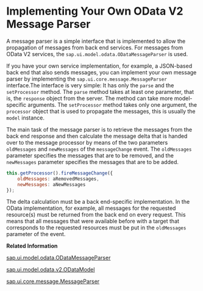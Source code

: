 <!-- loio2e532e6288854e5897a819a2ab6cc910 -->

# Implementing Your Own OData V2 Message Parser

A message parser is a simple interface that is implemented to allow the propagation of messages from back end services. For messages from OData V2 services, the `sap.ui.model.odata.ODataMessageParser` is used.

If you have your own service implementation, for example, a JSON-based back end that also sends messages, you can implement your own message parser by implementing the `sap.ui.core.message.MessageParser` interface.The interface is very simple: It has only the `parse` and the `setProcessor` method. The `parse` method takes at least one parameter, that is, the `response` object from the server. The method can take more model-specific arguments. The `setProcessor` method takes only one argument, the `processor` object that is used to propagate the messages, this is usually the `model` instance.

The main task of the message parser is to retrieve the messages from the back end response and then calculate the message delta that is handed over to the message processor by means of the two parameters `oldMessages` and `newMessages` of the `messageChange` event. The `oldMessages` parameter specifies the messages that are to be removed, and the `newMessages` parameter specifies the messages that are to be added.

```js
this.getProcessor().fireMessageChange({
    oldMessages: aRemovedMessages,
    newMessages: aNewMessages
});
```

The delta calculation must be a back end-specific implementation. In the OData implementation, for example, all messages for the requested resource\(s\) must be returned from the back end on every request. This means that all messages that were available before with a target that corresponds to the requested resources must be put in the `oldMessages` parameter of the event.

**Related Information**  


[sap.ui.model.odata.ODataMessageParser](https://ui5.sap.com/#/api/sap.ui.model.odata.ODataMessageParser)

[sap.ui.model.odata.v2.ODataModel](https://ui5.sap.com/#/api/sap.ui.model.odata.v2.ODataModel)

[sap.ui.core.message.MessageParser](https://ui5.sap.com/#/api/sap.ui.core.message.MessageParser)

